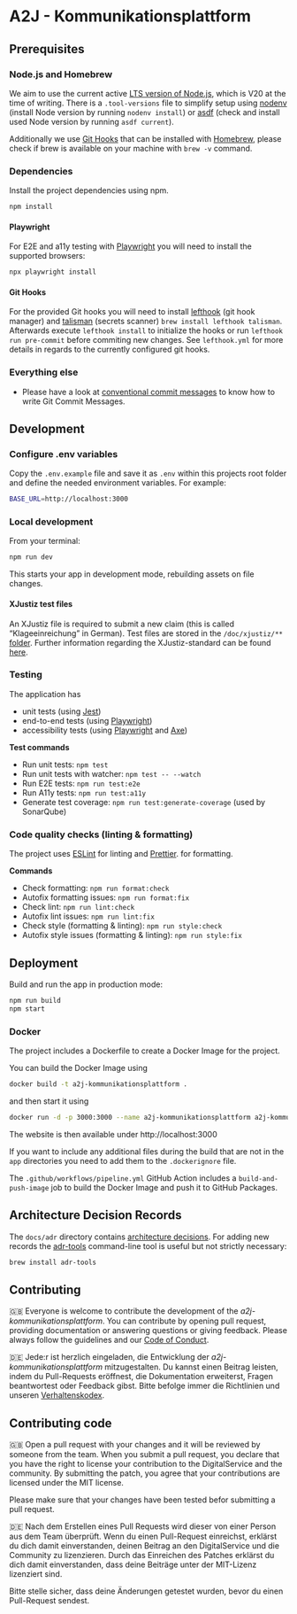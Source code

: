 # A2J - Kommunikationsplattform

## Prerequisites

### Node.js and Homebrew

We aim to use the current active [LTS version of Node.js](https://nodejs.dev/en/about/releases/), which is V20 at the time of writing. There is a `.tool-versions` file to simplify setup using [nodenv](https://github.com/nodenv/nodenv) (install Node version by running `nodenv install`) or [asdf](https://github.com/asdf-vm/asdf-nodejs) (check and install used Node version by running `asdf current`).

Additionally we use [Git Hooks](#git-hooks) that can be installed with [Homebrew](https://brew.sh/), please check if brew is available on your machine with `brew -v` command.

### Dependencies

Install the project dependencies using npm.

```bash
npm install
```

#### Playwright

For E2E and a11y testing with [Playwright](https://playwright.dev/docs/intro) you will need to install the supported browsers:

```bash
npx playwright install
```

#### Git Hooks

For the provided Git hooks you will need to install [lefthook](https://github.com/evilmartians/lefthook)
(git hook manager) and [talisman](https://github.com/thoughtworks/talisman/) (secrets scanner) `brew install lefthook talisman`. Afterwards execute `lefthook install` to initialize the hooks or run `lefthook run pre-commit` before commiting new changes. See `lefthook.yml` for more details in regards to the currently configured git hooks.

### Everything else

- Please have a look at [conventional commit messages](https://chris.beams.io/posts/git-commit/) to know how to write Git Commit Messages.

## Development

### Configure .env variables

Copy the `.env.example` file and save it as `.env` within this projects root folder and define the needed environment variables. For example:

```sh
BASE_URL=http://localhost:3000
```

### Local development

From your terminal:

```sh
npm run dev
```

This starts your app in development mode, rebuilding assets on file changes.

#### XJustiz test files

An XJustiz file is required to submit a new claim (this is called “Klageeinreichung” in German). Test files are stored in the `/doc/xjustiz/**` [folder](/doc/xjustiz/). Further information regarding the XJustiz-standard can be found [here](https://xjustiz.justiz.de/).

### Testing

The application has

- unit tests (using [Jest](https://jestjs.io/docs/getting-started))
- end-to-end tests (using [Playwright](https://playwright.dev/docs/intro))
- accessibility tests (using [Playwright](https://playwright.dev/docs/intro) and [Axe](https://www.deque.com/axe/))

**Test commands**

- Run unit tests: `npm test`
- Run unit tests with watcher: `npm test -- --watch`
- Run E2E tests: `npm run test:e2e`
- Run A11y tests: `npm run test:a11y`
- Generate test coverage: `npm run test:generate-coverage` (used by SonarQube)

### Code quality checks (linting & formatting)

The project uses [ESLint](https://eslint.org/docs/latest/) for linting and [Prettier](https://prettier.io/docs/en/). for formatting.

**Commands**

- Check formatting: `npm run format:check`
- Autofix formatting issues: `npm run format:fix`
- Check lint: `npm run lint:check`
- Autofix lint issues: `npm run lint:fix`
- Check style (formatting & linting): `npm run style:check`
- Autofix style issues (formatting & linting): `npm run style:fix`

## Deployment

Build and run the app in production mode:

```sh
npm run build
npm start
```

### Docker

The project includes a Dockerfile to create a Docker Image for the project.

You can build the Docker Image using

```sh
docker build -t a2j-kommunikationsplattform .
```

and then start it using

```sh
docker run -d -p 3000:3000 --name a2j-kommunikationsplattform a2j-kommunikationsplattform
```

The website is then available under http://localhost:3000

If you want to include any additional files during the build that are not in the `app` directories you need to add them to the `.dockerignore` file.

The `.github/workflows/pipeline.yml` GitHub Action includes a `build-and-push-image` job to build the Docker Image and push it to GitHub Packages.

## Architecture Decision Records

The `docs/adr` directory contains [architecture decisions](https://cognitect.com/blog/2011/11/15/documenting-architecture-decisions).
For adding new records the [adr-tools](https://github.com/npryce/adr-tools) command-line tool is useful but not strictly necessary:

```bash
brew install adr-tools
```

## Contributing

🇬🇧
Everyone is welcome to contribute the development of the _a2j-kommunikationsplattform_. You can contribute by opening pull request,
providing documentation or answering questions or giving feedback. Please always follow the guidelines and our
[Code of Conduct](CODE_OF_CONDUCT.md).

🇩🇪
Jede:r ist herzlich eingeladen, die Entwicklung der _a2j-kommunikationsplattform_ mitzugestalten. Du kannst einen Beitrag leisten,
indem du Pull-Requests eröffnest, die Dokumentation erweiterst, Fragen beantwortest oder Feedback gibst.
Bitte befolge immer die Richtlinien und unseren [Verhaltenskodex](CODE_OF_CONDUCT_DE.md).

## Contributing code

🇬🇧
Open a pull request with your changes and it will be reviewed by someone from the team. When you submit a pull request,
you declare that you have the right to license your contribution to the DigitalService and the community.
By submitting the patch, you agree that your contributions are licensed under the MIT license.

Please make sure that your changes have been tested befor submitting a pull request.

🇩🇪
Nach dem Erstellen eines Pull Requests wird dieser von einer Person aus dem Team überprüft. Wenn du einen Pull-Request
einreichst, erklärst du dich damit einverstanden, deinen Beitrag an den DigitalService und die Community zu
lizenzieren. Durch das Einreichen des Patches erklärst du dich damit einverstanden, dass deine Beiträge unter der
MIT-Lizenz lizenziert sind.

Bitte stelle sicher, dass deine Änderungen getestet wurden, bevor du einen Pull-Request sendest.

